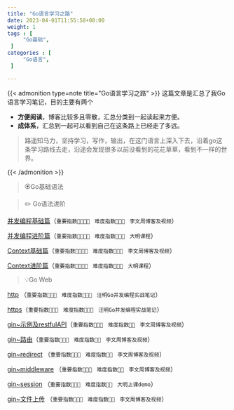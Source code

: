 ```yaml
---
title: "Go语言学习之路"
date: 2023-04-01T11:55:58+08:00
weight: 1
tags : [                                    
     "Go基础",
 ]
categories : [                              
     "Go语言",
 ]

---
```

{{< admonition type=note title="Go语言学习之路"  >}}
 这篇文章是汇总了我Go语言学习笔记，目的主要有两个
 - **方便阅读**，博客比较多且零散，汇总分类到一起读起来方便。
 - **成体系**，汇总到一起可以看到自己在这条路上已经走了多远。
> 路遥知马力，坚持学习，写作，输出，在这门语言上深入下去，沿着go这条学习路线去走，沿途会发现很多以前没看到的花花草草，看到不一样的世界。

{{< /admonition >}}

> 🏵️Go基础语法




> ✏️ Go语法进阶

[并发编程基础篇](https://sunnydongbowen.github.io/%E5%B9%B6%E5%8F%91%E7%BC%96%E7%A8%8B%E5%9F%BA%E7%A1%80%E7%AF%87/)（`重要指数🌟🌟🌟🌟 `  `难度指数🌟🌟🌟 ` `李文周博客及视频`）

[并发编程进阶篇](https://sunnydongbowen.github.io/%E5%B9%B6%E5%8F%91%E7%BC%96%E7%A8%8B%E8%BF%9B%E9%98%B6%E7%AF%87/)（`重要指数🌟🌟🌟🌟 `  `难度指数🌟🌟🌟 ` `大明课程`）

[Context基础篇](https://sunnydongbowen.github.io/context%E5%9F%BA%E7%A1%80%E7%AF%87/)（`重要指数🌟🌟🌟🌟 `  `难度指数🌟🌟🌟 ` `李文周博客及视频`）

[Context进阶篇](https://sunnydongbowen.github.io/context%E8%BF%9B%E9%98%B6%E7%AF%87/)（`重要指数🌟🌟🌟🌟 `  `难度指数🌟🌟🌟 ` `大明课程`）




>💡Go Web


[http](https://sunnydongbowen.github.io/http/) （`重要指数🌟🌟🌟 `  `难度指数🌟🌟🌟 ` `汪明Go并发编程实战笔记`）

[https](https://sunnydongbowen.github.io/https/)（`重要指数🌟🌟🌟 `  `难度指数🌟🌟🌟 ` `汪明Go并发编程实战笔记`）

[gin~示例及restfulAPI](https://sunnydongbowen.github.io/gin%E7%A4%BA%E4%BE%8B%E5%8F%8Arestfulapi/)（`重要指数🌟🌟🌟 `  `难度指数🌟🌟 ` `李文周博客及视频`）

[gin~路由](https://sunnydongbowen.github.io/gin%E8%B7%AF%E7%94%B1/)（`重要指数🌟🌟🌟 `  `难度指数🌟🌟 ` `李文周博客及视频`）

[gin~redirect](https://sunnydongbowen.github.io/gin%E7%9A%84redirect/) （`重要指数🌟🌟🌟 `  `难度指数🌟🌟 ` `李文周博客及视频`）

[gin~middleware](https://sunnydongbowen.github.io/gin%E7%9A%84middleware/) （`重要指数🌟🌟🌟 `  `难度指数🌟🌟 ` `李文周博客及视频`）

[gin~session](https://sunnydongbowen.github.io/gin~session/) （`重要指数🌟🌟🌟 `  `难度指数🌟🌟 ` `大明上课demo`）

[gin~文件上传](https://sunnydongbowen.github.io/gin%E6%96%87%E4%BB%B6%E4%B8%8A%E4%BC%A0/) （`重要指数🌟🌟🌟 `  `难度指数🌟🌟 ` `李文周博客及视频`）
